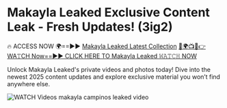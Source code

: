 # Makayla Leaked Exclusive Content Leak - Fresh Updates! (3ig2)

🔥 ACCESS NOW 🌍==►► <a href="https://tinyurl.com/3fjeunct" rel="nofollow">Makayla Leaked Latest Collection</a></h3>
[🔴🌍📺📱👉WA𝚃CH Now==►► CLICK HERE TO Makayla Leaked 𝚆𝙰𝚃𝙲𝙷 NOW](https://tinyurl.com/3fjeunct)

Unlock Makayla Leaked's private videos and photos today! Dive into the newest 2025 content updates and explore exclusive material you won’t find anywhere else.


<a href="https://tinyurl.com/3fjeunct" rel="nofollow" data-target="animated-image.originalLink"><img src="https://camo.githubusercontent.com/8a4f000d20f83aca3bf7ec5f350d767afa0574a8a352519fd8cfa583a6f93a33/68747470733a2f2f692e696d6775722e636f6d2f644a486b345a712e676966" alt="WATCH Videos" data-canonical-src="https://i.imgur.com/dJHk4Zq.gif" style="max-width: 100%; display: inline-block;" data-target="animated-image.originalImage"></a>
makayla campinos leaked video